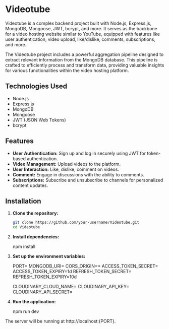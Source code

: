 # Videotube

Videotube is a complex backend project built with Node.js, Express.js, MongoDB, Mongoose, JWT, bcrypt, and more. It serves as the backbone for a video hosting website similar to YouTube, equipped with features like user authentication, video upload, like/dislike, comments, subscriptions, and more.

The Videotube project includes a powerful aggregation pipeline designed to extract relevant information from the MongoDB database. This pipeline is crafted to efficiently process and transform data, providing valuable insights for various functionalities within the video hosting platform.

## Technologies Used

- Node.js
- Express.js
- MongoDB
- Mongoose
- JWT (JSON Web Tokens)
- bcrypt

## Features

- **User Authentication:** Sign up and log in securely using JWT for token-based authentication.
- **Video Management:** Upload videos to the platform.
- **User Interaction:** Like, dislike, comment on videos.
- **Comment:** Engage in discussions with the ability to comments.
- **Subscriptions:** Subscribe and unsubscribe to channels for personalized content updates.

## Installation

1. **Clone the repository:**

   ```bash
   git clone https://github.com/your-username/Videotube.git
   cd Videotube

2. **Install dependencies:**

    npm install

3. **Set up the environment variables:**

    PORT=
    MONGODB_URI=
    CORS_ORIGIN=*
    ACCESS_TOKEN_SECRET=
    ACCESS_TOKEN_EXPIRY=1d
    REFRESH_TOKEN_SECRET=
    REFRESH_TOKEN_EXPIRY=10d

    CLOUDINARY_CLOUD_NAME=
    CLOUDINARY_API_KEY=
    CLOUDINARY_API_SECRET=

3. **Run the application:**

    npm run dev


The server will be running at http://localhost:{PORT}.